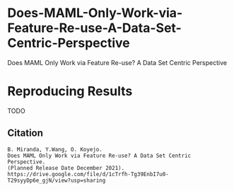 # Does-MAML-Only-Work-via-Feature-Re-use-A-Data-Set-Centric-Perspective
Does MAML Only Work via Feature Re-use? A Data Set Centric Perspective

# Reproducing Results

TODO

## Citation

```
B. Miranda, Y.Wang, O. Koyejo.
Does MAML Only Work via Feature Re-use? A Data Set Centric Perspective. 
(Planned Release Date December 2021).
https://drive.google.com/file/d/1cTrfh-Tg39EnbI7u0-T29syyDp6e_gjN/view?usp=sharing
```
